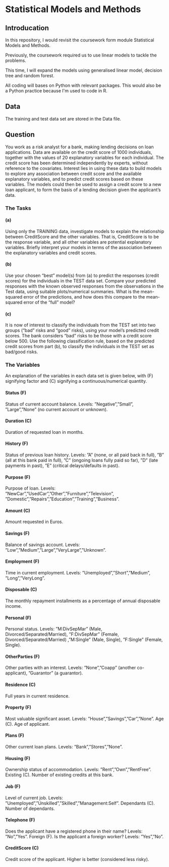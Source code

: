 # Statistical Models and Methods

## Introducation

In this repository, I would revisit the coursework form module Statistical Models and Methods. 

Previously, the coursework required us to use linear models to tackle the problems.

This time, I will expand the models using generalised linear model, decision tree and random forest.

All coding will bases on Python with relevant packages. This would also be a Python practice because I'm used to code in R.

## Data

The training and test data set are stored in the Data file.

## Question

You work as a risk analyst for a bank, making lending decisions on loan applications. Data are available on the credit score of 1000 individuals, together with the values of 20 explanatory variables for each individual. The credit score has been determined independently by experts, without reference to the covariates. Interest lies in using these data to build models to explore any association between credit score and the available explanatory variables, and to predict credit scores based on these variables. The models could then be used to assign a credit score to a new loan applicant, to form the basis of a lending decision given the applicant’s data.

### The Tasks

#### (a) 
Using only the TRAINING data, investigate models to explain the relationship between CreditScore and the other variables. That is, CreditScore is to be the response variable, and all other variables are potential explanatory variables. Briefly interpret your models in terms of the association between the explanatory variables and credit scores.

#### (b) 
Use your chosen “best” model(s) from (a) to predict the responses (credit scores) for the individuals in the TEST data set. Compare your predicted responses with the known observed responses from the observations in the Test data, using suitable plots/numerical summaries. What is the mean-squared error of the predictions, and how does this compare to the mean-squared error of the “full” model?

#### (c) 
It is now of interest to classify the individuals from the TEST set into two groups (“bad” risks and “good” risks), using your model’s predicted credit scores. The bank considers “bad” risks to be those with a credit score below 500. Use the following classification rule, based on the predicted credit scores from part (b), to classify the individuals in the TEST set as bad/good risks.

### The Variables

An explanation of the variables in each data set is given below, with (F) signifying factor and (C) signifying a continuous/numerical quantity.

#### Status (F)
Status of current account balance. Levels: ”Negative”,”Small”, ”Large”,”None” (no current account or unknown).

#### Duration (C)
Duration of requested loan in months.

#### History (F)
Status of previous loan history. Levels: ”A” (none, or all paid back in full), ”B” (all at this bank paid in full), ”C” (ongoing loans fully paid so far), ”D” (late payments in past), ”E” (critical delays/defaults in past).

#### Purpose (F)
Purpose of loan. Levels: ”NewCar”,”UsedCar”,”Other”,”Furniture”,”Television”, ”Domestic”,”Repairs”,”Education”,”Training”,”Business”.

#### Amount (C)
Amount requested in Euros.

#### Savings (F)
Balance of savings account. Levels: ”Low”,”Medium”,”Large”,”VeryLarge”,”Unknown”.

#### Employment (F)
Time in current employment. Levels: ”Unemployed”,”Short”,”Medium”, ”Long”,”VeryLong”.

#### Disposable (C)
The monthly repayment installments as a percentage of annual disposable income.

#### Personal (F)
Personal status. Levels: ”M:DivSepMar” (Male, Divorced/Separated/Married), ”F:DivSepMar” (Female, Divorced/Separated/Married) ,”M:Single” (Male, Single), ”F:Single” (Female, Single).

#### OtherParties (F)
Other parties with an interest. Levels: ”None”,”Coapp” (another co- applicant), ”Guarantor” (a guarantor).

#### Residence (C)
Full years in current residence.

#### Property (F)
Most valuable significant asset. Levels: ”House”,”Savings”,”Car”,”None”. Age (C). Age of applicant.

#### Plans (F)
Other current loan plans. Levels: ”Bank”,”Stores”,”None”.

#### Housing (F)
Ownership status of accommodation. Levels: ”Rent”,”Own”,”RentFree”. Existing (C). Number of existing credits at this bank.

#### Job (F)
Level of current job. Levels: ”Unemployed”,”Unskilled”,”Skilled”,”Management:Self”. Dependants (C). Number of dependants.

#### Telephone (F)
Does the applicant have a registered phone in their name? Levels: ”No”,”Yes”. Foreign (F). Is the applicant a foreign worker? Levels: ”Yes”,”No”.

#### CreditScore (C)
Credit score of the applicant. Higher is better (considered less risky).
